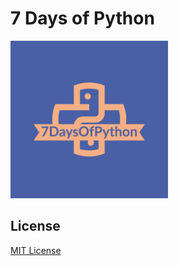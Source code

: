 # 7 Days of Python

<img src="docs/images/logo/7DaysOfPython-logos.jpeg" alt="90DaysOfDevOps Logo" width="50%" height="50%" />

## License

[MIT License](LICENSE)
